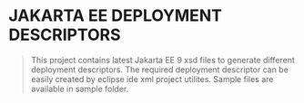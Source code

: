 # JAKARTA EE DEPLOYMENT DESCRIPTORS

> This project contains latest Jakarta EE 9 xsd files to generate different deployment descriptors.
> The required deployment descriptor can be easily created by eclipse ide xml project utilites.
> Sample files are available in sample folder.